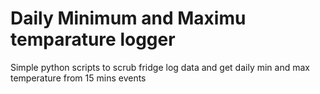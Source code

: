 # Daily Minimum and Maximu temparature logger
Simple python scripts to scrub fridge log data and get daily min and max temperature from 15 mins events
